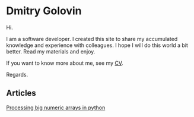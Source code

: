
# Dmitry Golovin

Hi. 

I am a software developer. I created this site to share my accumulated knowledge and experience with colleagues. I hope I will do this world a bit better. Read my materials and enjoy.

If you want to know more about me, see my [CV](cv.md). 

Regards.

## Articles

[Processing big numeric arrays in python](https://dgolovin-dev.github.io/article-processing-big-numeric-arrays-in-python/)

